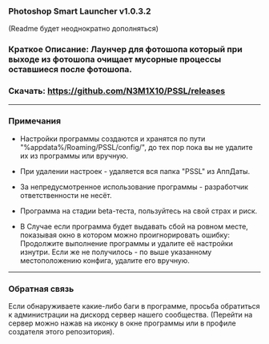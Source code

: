 ### Photoshop Smart Launcher v1.0.3.2
(Readme будет неоднократно дополняться)

### Краткое Описание: Лаунчер для фотошопа который при выходе из фотошопа очищает мусорные процессы оставшиеся после фотошопа.

### Скачать: https://github.com/N3M1X10/PSSL/releases

-----------------------
### Примечания
- Настройки программы создаются и хранятся по пути "%appdata%/Roaming/PSSL/config/", до тех пор пока вы не удалите их из программы или вручную.
- При удалении настроек - удаляется вся папка "PSSL" из АппДаты.

- За непредусмотренное использование программы - разработчик ответственности не несёт.
- Программа на стадии beta-теста, пользуйтесь на свой страх и риск.
- В Случае если программа будет выдавать сбой на ровном месте, показывая окно в котором можно проигнорировать ошибку: 
Продолжите выполнение программы и удалите её настройки изнутри. 
Если же не получилось - по выше указанному местоположению конфига, удалите его вручную.

-----------------------
### Обратная связь
Если обнаруживаете какие-либо баги в программе, просьба обратиться к администрации на дискорд сервер нашего сообщества.
(Перейти на сервер можно нажав на иконку в окне программы или в профиле создателя этого репозитория).
